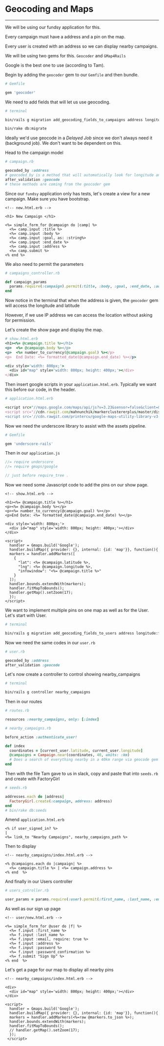 # Geocoding and Maps
<hr>

We will be using our fundsy application for this.

Every campaign must have a address and a pin on the map.

Every user is created with an address so we can display nearby campaigns.

We will be using two gems for this. `Geocoder` and `GMap4Rails`

Google is the best one to use (according to Tam).

Begin by adding the `geocoder` gem to our `Gemfile` and then bundle.
```ruby
# Gemfile

gem 'geocoder'
```

We need to add fields that will let us use geocoding.

```bash
# terminal

bin/rails g migration add_geocoding_fields_to_campaigns address longitude:float latitude:float

bin/rake db:migrate
```

Ideally we'd use geocode in a <em>Delayed Job</em> since we don't always need it (background job). We don't want to be dependent on this.

Head to the campaign model
```ruby
# campaign.rb

geocoded_by :address
# geocoded_by is a method that will automatically look for longitude and latitude
after_validation :geocode
# these methods are coming from the geocoder gem
```

Since our `fundsy` application only has tests, let's create a view for a new campaign. Make sure you have bootstrap.

```erb
<!-- new.html.erb -->

<h1> New Campaign </h1>

<%= simple_form_for @campaign do |camp| %>
  <%= camp.input :title %>
  <%= camp.input :body %>
  <%= camp.input :goal, as: :string%>
  <%= camp.input :end_date %>
  <%= camp.input :address %>
  <%= camp.submit %>
<% end %>
```

We also need to permit the parameters

```ruby
# campaigns_controller.rb

def campaign_params
  params.require(:campaign).permit(:title, :body, :goal, :end_date, :address)
end
```

Now notice in the terminal that when the address is given, the `geocoder` gem will access the longitude and latitude

However, if we use IP address we can access the location without asking for permission.

Let's create the show page and display the map.
```ruby
# show.html.erb
<h1><%= @campaign.title %></h1>
<p>  <%= @campaign.body %></p>
<p>  <%= number_to_currency(@campaign.goal) %></p>
<p>  End Date: <%= formatted_date(@campaign.end_date) %></p>

<div style='width: 800px;'>
  <div id="map" style='width: 800px; height: 400px;'></div>
</div>
```

Then insert google scripts in your `application.html.erb`. Typically we want this before our code, in the header.

```ruby
# application.html.erb

<script src="//maps.google.com/maps/api/js?v=3.23&sensor=false&client=&key=&libraries=geometry&language=&hl=&region="></script>
<script src="//cdn.rawgit.com/mahnunchik/markerclustererplus/master/dist/markerclusterer.min.js"></script>
<script src='//cdn.rawgit.com/printercu/google-maps-utility-library-v3-read-only/master/infobox/src/infobox_packed.js' type='text/javascript'></script> <!-- only if you need custom infoboxes -->
```

Now we need the underscore library to assist with the assets pipeline.

```ruby
# Gemfile

gem 'underscore-rails'
```

Then in our `application.js`

```js
//= require underscore
//= require gmaps/google

// just before require_tree .
```

Now we need some Javascript code to add the pins on our show page.

```erb
<!-- show.html.erb -->

<h1><%= @campaign.title %></h1>
<p><%= @campaign.body %></p>
<p><%= number_to_currency(@campaign.goal) %></p>
<p>End Date: <%= formatted_date(@campaign.end_date) %></p>

<div style='width: 800px;'>
  <div id="map" style='width: 800px; height: 400px;'></div>
</div>

<script>
  handler = Gmaps.build('Google');
  handler.buildMap({ provider: {}, internal: {id: 'map'}}, function(){
  markers = handler.addMarkers([
    {
      "lat": <%= @campaign.latitude %>,
      "lng": <%= @campaign.longitude %>,
      "infowindow": "<%= @campaign.title %>"
    }
  ]);
  handler.bounds.extendWith(markers);
  handler.fitMapToBounds();
  handler.getMap().setZoom(17);
  });
</script>
```

We want to implement multiple pins on one map as well as for the User. Let's start with User.

```bash
# terminal

bin/rails g migration add_geocoding_fields_to_users address longitude:float latitude:float
```

Now we need the same codes in our `user.rb`

```ruby
# user.rb

geocoded_by :address
after_validation :geocode
```

Let's now create a controller to control showing nearby_campaigns
```bash
# terminal

bin/rails g controller nearby_campaigns
```

Then in our routes
```ruby
# routes.rb

resources :nearby_campaigns, only: [:index]
```

```ruby
# nearby_campaigns.rb

before_action :authenticate_user!

def index
  coordinates = [current_user.latitude, current_user.longitude]
  @campaigns = Campaign.near(coordinates, 40, units: :km)
  # Does a search of everything nearby in a 40km range via geocode gem
end
```

Then with the file Tam gave to us in slack, copy and paste that into `seeds.rb` and create with FactoryGirl

```ruby
# seeds.rb

addresses.each do |address|
  FactoryGirl.create(:campaign, address: address)
end
# bin/rake db:seeds
```

Amend `application.html.erb`
```erb
<% if user_signed_in? %>
|
<%= link_to "Nearby Campaigns", nearby_campaigns_path %>
```

Then to display
```erb
<!-- nearby_campaigns/index.html.erb -->

<% @campaigns.each do |campaign| %>
  <%= campaign.title %> | <%= campaign.address %>
<% end  %>
```

And finally in our Users controller
```ruby
# users_cotroller.rb

user_params = params.require(:user).permit(:first_name, :last_name, :email, :password, :address)
```

As well as our sign up page
```erb
<!-- user/new.html.erb -->

<%= simple_form_for @user do |f| %>
  <%= f.input :first_name %>
  <%= f.input :last_name %>
  <%= f.input :email, require: true %>
  <%= f.input :address %>
  <%= f.input :password %>
  <%= f.input :password_confirmation %>
  <%= f.submit "Sign Up" %>
<% end  %>
```

Let's get a page for our map to display all nearby pins

```erb
<!-- nearby_campaigns/index.html.erb -->

<div>
  <div id="map" style='width: 800px; height: 400px;'></div>
</div>

<script>
  handler = Gmaps.build('Google');
  handler.buildMap({ provider: {}, internal: {id: 'map'}}, function(){
  markers = handler.addMarkers(<%=raw @markers.to_json %>);
  handler.bounds.extendWith(markers);
  handler.fitMapToBounds();
  // handler.getMap().setZoom(17);
  });
 </script>
```
